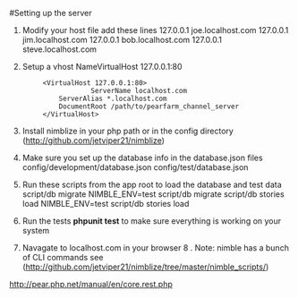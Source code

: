 #Setting up the server

1. Modify your host file add these lines
		127.0.0.1 joe.localhost.com
		127.0.0.1 jim.localhost.com
		127.0.0.1 bob.localhost.com
		127.0.0.1 steve.localhost.com
2. Setup a vhost
		NameVirtualHost 127.0.0.1:80

		    <VirtualHost 127.0.0.1:80>
						ServerName localhost.com
		        ServerAlias *.localhost.com
		        DocumentRoot /path/to/pearfarm_channel_server
		    </VirtualHost>
		
3. Install nimblize in your php path or in the config directory (http://github.com/jetviper21/nimblize)
4. Make sure you set up the database info in the database.json files
		config/development/database.json
		config/test/database.json
4. Run these scripts from the app root to load the database and test data
		script/db migrate
		NIMBLE_ENV=test script/db migrate
		script/db stories load
		NIMBLE_ENV=test script/db stories load
6. Run the tests **phpunit test** to make sure everything is working on your system
7. Navagate to localhost.com in your browser
8 . Note: nimble has a bunch of CLI commands see (http://github.com/jetviper21/nimblize/tree/master/nimble_scripts/)




http://pear.php.net/manual/en/core.rest.php